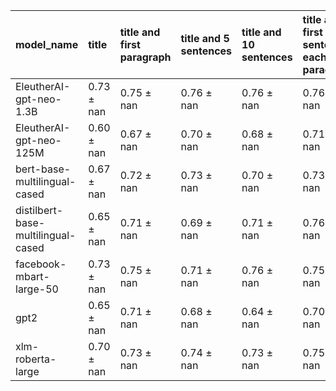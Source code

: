 | model_name                         | title          | title and first paragraph   | title and 5 sentences   | title and 10 sentences   | title and first sentence each paragraph   | raw text           |
|:-----------------------------------|:---------------|:----------------------------|:------------------------|:-------------------------|:------------------------------------------|:-------------------|
| EleutherAI-gpt-neo-1.3B            | 0.73 $\pm$ nan | 0.75 $\pm$ nan              | 0.76 $\pm$ nan          | 0.76 $\pm$ nan           | 0.76 $\pm$ nan                            | 0                  |
| EleutherAI-gpt-neo-125M            | 0.60 $\pm$ nan | 0.67 $\pm$ nan              | 0.70 $\pm$ nan          | 0.68 $\pm$ nan           | 0.71 $\pm$ nan                            | 0.75 $\pm$ nan     |
| bert-base-multilingual-cased       | 0.67 $\pm$ nan | 0.72 $\pm$ nan              | 0.73 $\pm$ nan          | 0.70 $\pm$ nan           | 0.73 $\pm$ nan                            | **0.78 $\pm$ nan** |
| distilbert-base-multilingual-cased | 0.65 $\pm$ nan | 0.71 $\pm$ nan              | 0.69 $\pm$ nan          | 0.71 $\pm$ nan           | 0.76 $\pm$ nan                            | 0.74 $\pm$ nan     |
| facebook-mbart-large-50            | 0.73 $\pm$ nan | 0.75 $\pm$ nan              | 0.71 $\pm$ nan          | 0.76 $\pm$ nan           | 0.75 $\pm$ nan                            | 0.74 $\pm$ nan     |
| gpt2                               | 0.65 $\pm$ nan | 0.71 $\pm$ nan              | 0.68 $\pm$ nan          | 0.64 $\pm$ nan           | 0.70 $\pm$ nan                            | 0.71 $\pm$ nan     |
| xlm-roberta-large                  | 0.70 $\pm$ nan | 0.73 $\pm$ nan              | 0.74 $\pm$ nan          | 0.73 $\pm$ nan           | 0.75 $\pm$ nan                            | 0.76 $\pm$ nan     |